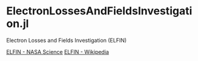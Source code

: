 # ElectronLossesAndFieldsInvestigation.jl

Electron Losses and Fields Investigation (ELFIN)

[ELFIN - NASA Science](https://science.nasa.gov/mission/elfin/)
[ELFIN - Wikipedia](https://en.wikipedia.org/wiki/ELFIN)